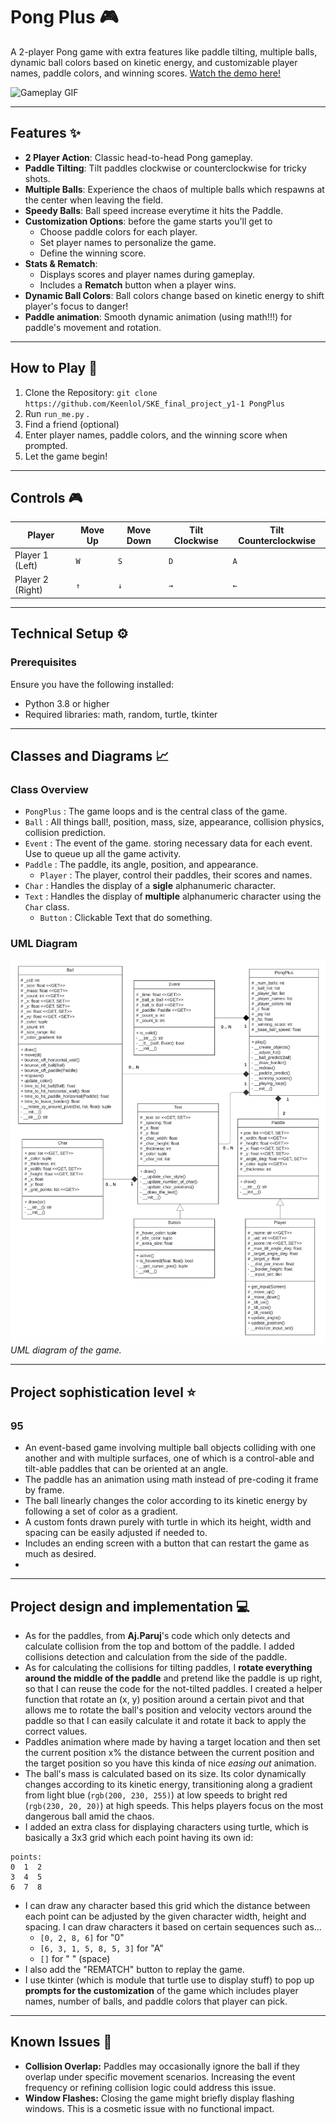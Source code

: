 # Pong Plus 🎮 

A 2-player Pong game with extra features like paddle tilting, multiple balls, dynamic ball colors based on kinetic energy, and customizable player names, paddle colors, and winning scores.
[Watch the demo here!](https://youtu.be/B3qD5VAks2k)

![Gameplay GIF](‎images/PongPLusDemoGameplay.gif)

---

## Features ✨

- **2 Player Action**: Classic head-to-head Pong gameplay.  
- **Paddle Tilting**: Tilt paddles clockwise or counterclockwise for tricky shots.  
- **Multiple Balls**: Experience the chaos of multiple balls which respawns at the center when leaving the field.
- **Speedy Balls**: Ball speed increase everytime it hits the Paddle.
- **Customization Options**: before the game starts you'll get to
  - Choose paddle colors for each player.  
  - Set player names to personalize the game.  
  - Define the winning score.  
- **Stats & Rematch**:  
  - Displays scores and player names during gameplay.  
  - Includes a **Rematch** button when a player wins.  
- **Dynamic Ball Colors**: Ball colors change based on kinetic energy to shift player's focus to danger!  
- **Paddle animation**: Smooth dynamic animation (using math!!!) for paddle's movement and rotation.
---

## How to Play 🚀

1. Clone the Repository: `git clone https://github.com/Keenlol/SKE_final_project_y1-1 PongPlus`
2. Run `run_me.py` .
3. Find a friend (optional)
4. Enter player names, paddle colors, and the winning score when prompted.
5. Let the game begin!

---

## Controls 🎮
| **Player**       | **Move Up** | **Move Down** | **Tilt Clockwise** | **Tilt Counterclockwise** |
|-------------------|-------------|---------------|---------------------|---------------------------|
| Player 1 (Left)  | `W`         | `S`           | `D`                 | `A`                       |
| Player 2 (Right) | `↑`         | `↓`           | `→`                 | `←`                       |


---

## Technical Setup ⚙️

### Prerequisites  
Ensure you have the following installed:  
- Python 3.8 or higher  
- Required libraries: math, random, turtle, tkinter

---

## Classes and Diagrams 📈

### Class Overview
- `PongPlus` : The game loops and is the central class of the game.
- `Ball` : All things ball!, position, mass, size, appearance, collision physics, collision prediction.
- `Event` : The event of the game. storing necessary data for each event. Use to queue up all the game activity.
- `Paddle` : The paddle, its angle, position, and appearance.
  - `Player` : The player, control their paddles, their scores and names.
- `Char` : Handles the display of a **sigle** alphanumeric character.
- `Text` : Handles the display of **multiple** alphanumeric character using the `Char` class.
  - `Button` : Clickable Text that do something.

### UML Diagram
![UML diagram of the PongPlus game](/images/UML_class_PongPlus.svg)
_UML diagram of the game._

---

## Project sophistication level ⭐

### 95
- An event-based game involving multiple ball objects colliding with one another and with multiple surfaces, one of which is a control-able and tilt-able paddles that can be oriented at an angle.
- The paddle has an animation using math instead of pre-coding it frame by frame.
- The ball linearly changes the color according to its kinetic energy by following a set of color as a gradient.
- A custom fonts drawn purely with turtle in which its height, width and spacing can be easily adjusted if needed to.
- Includes an ending screen with a button that can restart the game as much as desired.
- 
---

## Project design and implementation 💻

-  As for the paddles, from **Aj.Paruj**'s code which only detects and calculate collision from the top and bottom of the paddle. I added collisions detection and calculation from the side of the paddle.
-  As for calculating the collisions for tilting paddles, I **rotate everything around the middle of the paddle** and pretend like the paddle is up right, so that I can reuse the code for the not-tilted paddles. I created a helper function that rotate an (x, y) position around a certain pivot and that allows me to rotate the ball's position and velocity vectors around the paddle so that I can easily calculate it and rotate it back to apply the correct values.
-  Paddles animation where made by having a target location and then set the current position x% the distance between the current position and the target position so you have this kinda of nice *easing out* animation.
-  The ball's mass is calculated based on its size. Its color dynamically changes according to its kinetic energy, transitioning along a gradient from light blue (`rgb(200, 230, 255)`) at low speeds to bright red (`rgb(230, 20, 20)`) at high speeds. This helps players focus on the most dangerous ball amid the chaos.
-  I added an extra class for displaying characters using turtle, which is basically a 3x3 grid which each point having its own id:
```
points:
0  1  2
3  4  5
6  7  8
```
- I can draw any character based this grid which the distance between each point can be adjusted by the given character width, height and spacing. I can draw characters it based on certain sequences such as...
  - `[0, 2, 8, 6]` for "0"
  - `[6, 3, 1, 5, 8, 5, 3]` for "A"
  - `[]` for " " (space)
- I also add the "REMATCH" button to replay the game.
- I use tkinter (which is module that turtle use to display stuff) to pop up **prompts for the customization** of the game which includes player names, number of balls, and paddle colors that player can pick.
---


## Known Issues 🐞
- **Collision Overlap:** Paddles may occasionally ignore the ball if they overlap under specific movement scenarios. Increasing the event frequency or refining collision logic could address this issue.
- **Window Flashes:** Closing the game might briefly display flashing windows. This is a cosmetic issue with no functional impact.
